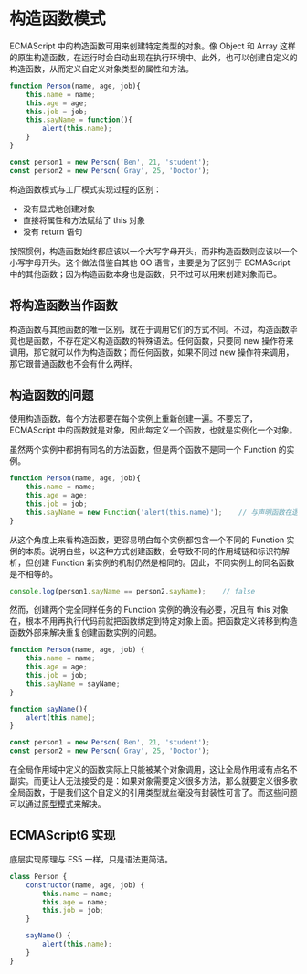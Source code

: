 # 构造函数模式

ECMAScript 中的构造函数可用来创建特定类型的对象。像 Object 和 Array 这样的原生构造函数，在运行时会自动出现在执行环境中。此外，也可以创建自定义的构造函数，从而定义自定义对象类型的属性和方法。

```js
function Person(name, age, job){
    this.name = name;
    this.age = age;
    this.job = job;
    this.sayName = function(){
        alert(this.name);
    }
}

const person1 = new Person('Ben', 21, 'student');
const person2 = new Person('Gray', 25, 'Doctor');
```

构造函数模式与工厂模式实现过程的区别：

- 没有显式地创建对象
- 直接将属性和方法赋给了 this 对象
- 没有 return 语句

按照惯例，构造函数始终都应该以一个大写字母开头，而非构造函数则应该以一个小写字母开头。这个做法借鉴自其他 OO 语言，主要是为了区别于 ECMAScript 中的其他函数；因为构造函数本身也是函数，只不过可以用来创建对象而已。

## 将构造函数当作函数

构造函数与其他函数的唯一区别，就在于调用它们的方式不同。不过，构造函数毕竟也是函数，不存在定义构造函数的特殊语法。任何函数，只要同 new 操作符来调用，那它就可以作为构造函数；而任何函数，如果不同过 new 操作符来调用，那它跟普通函数也不会有什么两样。

## 构造函数的问题

使用构造函数，每个方法都要在每个实例上重新创建一遍。不要忘了，ECMAScript 中的函数就是对象，因此每定义一个函数，也就是实例化一个对象。

虽然两个实例中都拥有同名的方法函数，但是两个函数不是同一个 Function 的实例。

```js
function Person(name, age, job){
    this.name = name;
    this.age = age;
    this.job = job;
    this.sayName = new Function('alert(this.name)');	// 与声明函数在逻辑上是等价的
}
```

从这个角度上来看构造函数，更容易明白每个实例都包含一个不同的 Function 实例的本质。说明白些，以这种方式创建函数，会导致不同的作用域链和标识符解析，但创建 Function 新实例的机制仍然是相同的。因此，不同实例上的同名函数是不相等的。

```js
console.log(person1.sayName == person2.sayName);	// false
```

然而，创建两个完全同样任务的 Function 实例的确没有必要，况且有 this 对象在，根本不用再执行代码前就把函数绑定到特定对象上面。把函数定义转移到构造函数外部来解决重复创建函数实例的问题。

```js
function Person(name, age, job) {
    this.name = name;
    this.age = age;
    this.job = job;
    this.sayName = sayName;
}

function sayName(){
    alert(this.name);
}

const person1 = new Person('Ben', 21, 'student');
const person2 = new Person('Gray', 25, 'Doctor');
```

在全局作用域中定义的函数实际上只能被某个对象调用，这让全局作用域有点名不副实。而更让人无法接受的是：如果对象需要定义很多方法，那么就要定义很多歌全局函数，于是我们这个自定义的引用类型就丝毫没有封装性可言了。而这些问题可以通过[原型模式](the-prototype-pattern.md)来解决。

## ECMAScript6 实现

底层实现原理与 ES5 一样，只是语法更简洁。

```js
class Person {
    constructor(name, age, job) {
        this.name = name;
        this.age = name;
        this.job = job;
    }

    sayName() {
        alert(this.name);
    }
}
```

